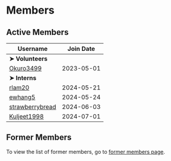 # Members

## Active Members

|**Username**|**Join Date**|
|------------|-------------|
|**➤ Volunteers**||
|[Okuro3499](profiles/Okuro3499.md)| 2023-05-01 |
|**➤ Interns**||
|[rlam20](profiles/rlam20.md)|2024-05-21|
|[ewhang5](profiles/ewhang5.md)|2024-05-24|
|[strawberrybread](profiles/strawberrybread.md)|2024-06-03|
|[Kuljeet1998](profiles/Kuljeet1998.md)|2024-07-01|

## Former Members

To view the list of former members, go to [former members page](mi-former-members.md).
